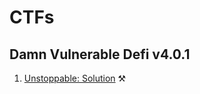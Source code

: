 # CTFs

## Damn Vulnerable Defi v4.0.1
1. [Unstoppable: Solution](https://github.com/operation-c/Web3-CTFs/blob/master/damn-vulnerable-defi/Findings.md#h-1-unstoppableflashloan-flash-loans-can-be-haulted-if-balance-of-unstoppabletotalsupply--unstoppabletotalassets-are-not-11) ⚒️
